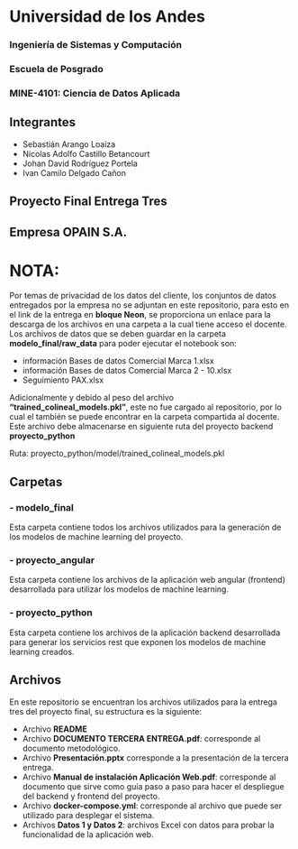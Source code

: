 <h1>Universidad de los Andes</h1> 
<h3>Ingeniería de Sistemas y Computación</h3>
<h3>Escuela de Posgrado</h3>
<h3>MINE-4101: Ciencia de Datos Aplicada</h3>


## **Integrantes**

* Sebastián Arango Loaiza
* Nicolas Adolfo Castillo Betancourt
* Johan David Rodríguez Portela
* Ivan Camilo Delgado Cañon


## **Proyecto Final Entrega Tres**
<h2>Empresa OPAIN S.A.</h2>


# **NOTA:**
Por temas de privacidad de los datos del cliente, los conjuntos de datos entregados por la empresa no se adjuntan en este repositorio, para esto en el link de la entrega en **bloque Neon**, se proporciona un enlace para la descarga de los archivos en una carpeta a la cual tiene acceso el docente. Los archivos de datos que se deben guardar en la carpeta **modelo_final/raw_data** para poder ejecutar el notebook son:
- información Bases de datos Comercial Marca 1.xlsx
- información Bases de datos Comercial Marca 2 - 10.xlsx
- Seguimiento PAX.xlsx

Adicionalmente y debido al peso del archivo **“trained_colineal_models.pkl”**, este no fue cargado al repositorio, por lo cual el también se puede encontrar en la carpeta compartida al docente. Este archivo debe almacenarse en siguiente ruta del proyecto backend **proyecto_python**

Ruta: proyecto_python/model/trained_colineal_models.pkl


## **Carpetas**


### - **modelo_final**

Esta carpeta contiene todos los archivos utilizados para la generación de los modelos de machine learning del proyecto.
</br>


### - **proyecto_angular** 
Esta carpeta contiene los archivos de la aplicación web angular (frontend) desarrollada para utilizar los modelos de machine learning.


### - **proyecto_python**
Esta carpeta contiene los archivos de la aplicación backend desarrollada para generar los servicios rest que exponen los modelos de machine learning creados.


## **Archivos**

En este repositorio se encuentran los archivos utilizados para la entrega tres del proyecto final, su estructura es la siguiente:

- Archivo **README**
- Archivo **DOCUMENTO TERCERA ENTREGA.pdf**: corresponde al documento metodológico.
- Archivo **Presentación.pptx** corresponde a la presentación de la tercera entrega.
- Archivo **Manual de instalación Aplicación Web.pdf**: corresponde al documento que sirve como guía paso a paso para hacer el despliegue del backend y frontend del proyecto.
- Archivo **docker-compose.yml**: corresponde al archivo que puede ser utilizado para desplegar el sistema.
- Archivos **Datos 1 y Datos 2**: archivos Excel con datos para probar la funcionalidad de la aplicación web.


